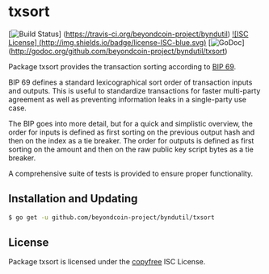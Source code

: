 txsort
======

[![Build Status](http://img.shields.io/travis/beyondcoin-project/byndutil.svg)]
(https://travis-ci.org/beyondcoin-project/byndutil) [![ISC License]
(http://img.shields.io/badge/license-ISC-blue.svg)](http://copyfree.org)
[![GoDoc](http://img.shields.io/badge/godoc-reference-blue.svg)]
(http://godoc.org/github.com/beyondcoin-project/byndutil/txsort)

Package txsort provides the transaction sorting according to [BIP 69](https://github.com/beyondcoin/bips/blob/master/bip-0069.mediawiki).

BIP 69 defines a standard lexicographical sort order of transaction inputs and
outputs.  This is useful to standardize transactions for faster multi-party
agreement as well as preventing information leaks in a single-party use case.

The BIP goes into more detail, but for a quick and simplistic overview, the
order for inputs is defined as first sorting on the previous output hash and
then on the index as a tie breaker.  The order for outputs is defined as first
sorting on the amount and then on the raw public key script bytes as a tie
breaker.

A comprehensive suite of tests is provided to ensure proper functionality.

## Installation and Updating

```bash
$ go get -u github.com/beyondcoin-project/byndutil/txsort
```

## License

Package txsort is licensed under the [copyfree](http://copyfree.org) ISC
License.
